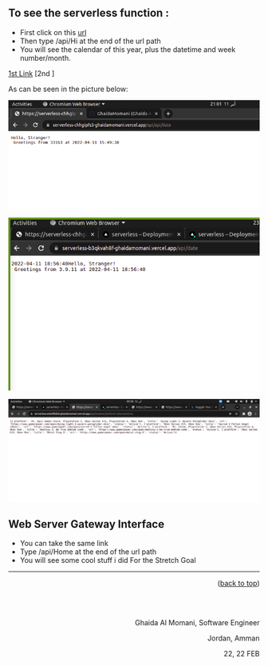 

## To see the serverless function :
- First click on this [url]()
- Then type /api/Hi at the end of the url path
- You will see the calendar of this year, plus the datetime and week number/month.


[1st Link](https://serverless-tawny-nine.vercel.app/api/date)
[2nd ]

As can be seen in the picture below: 


![](assets/serverless1.png)

![](assets/serverless3.png)

![](assets/serverless4.png)

## Web Server Gateway Interface
- You can take the same link 
-  Type /api/Home at the end of the url path 
- You will see some cool stuff i did For the Stretch Goal



<hr/>
<p align="right">(<a href="#top">back to top</a>)</p>





  <br/><br/>

<p align="right">Ghaida Al Momani, Software Engineer</p>
<p align="right">Jordan, Amman</p>
  <p align="right">22, 22 FEB </p>